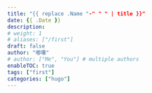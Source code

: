 ```yaml
---
title: "{{ replace .Name "-" " " | title }}"
date: {{ .Date }}
description:
# weight: 1
# aliases: ["/first"]
draft: false
author: "嘟囔"
# author: ["Me", "You"] # multiple authors
enableTOC: true
tags: ["first"]
categories: ["hugo"]
---
```

